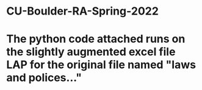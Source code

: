# CU-Boulder-RA-Spring-2022
# The python code attached runs on the slightly augmented excel file LAP for the original file named "laws and polices..."
